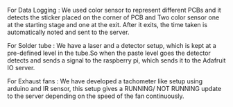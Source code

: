 For Data Logging : We used color sensor to represent different PCBs and it detects the sticker placed on the corner of PCB and
                   Two color sensor one at the starting stage and one at the exit. After it exits, the time taken is automatically
                   noted and sent to the server.

For Solder tube : We have a laser and a detector setup, which is kept at a pre-defined level in the tube.So when the paste level goes
                  the detector detects and sends a signal to the raspberry pi, which sends it to the Adafruit IO server.
                  
For Exhaust fans : We have developed a tachometer like setup using arduino and IR sensor, this setup gives a RUNNING/ NOT RUNNING
                   update to the server depending on the speed of the fan continuously.
                   
                   
                   
